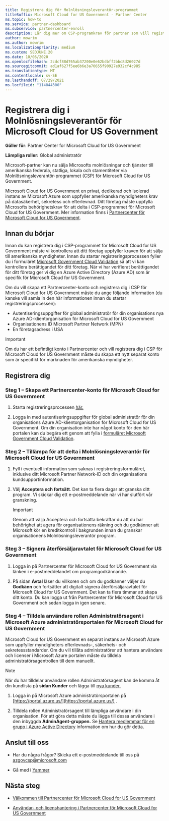 ```yaml
---
title: Registrera dig för Molnlösningsleverantör-programmet
titleSuffix: Microsoft Cloud for US Government - Partner Center
ms.topic: how-to
ms.service: partner-dashboard
ms.subservice: partnercenter-enroll
description: Lär dig mer om CSP-programkrav för partner som vill registrera sig i Molnlösningsleverantör-programmet för Microsoft Cloud for US Government.
author: mowrim
ms.author: mowrim
ms.localizationpriority: medium
ms.custom: SEOJUNE.20
ms.date: 10/05/2020
ms.openlocfilehash: 2cdcf88d765ab37200e0e62bdbff2bbc8d26027d
ms.sourcegitcommit: ad1af627f5ee6b6e3a70655f90927e932cf4c985
ms.translationtype: MT
ms.contentlocale: sv-SE
ms.lasthandoff: 07/29/2021
ms.locfileid: "114844300"
---
```

# <a name="enroll-in-the-cloud-solution-provider-program-for-microsoft-cloud-for-us-government"></a>Registrera dig i Molnlösningsleverantör för Microsoft Cloud for US Government

**Gäller för**: Partner Center for Microsoft Cloud for US Government

**Lämpliga roller:** Global administratör

Microsoft-partner kan nu sälja Microsofts molnlösningar och tjänster till amerikanska federala, statliga, lokala och stamentiteter via Molnlösningsleverantör-programmet (CSP) för Microsoft Cloud for US Government.

Microsoft Cloud for US Government en privat, dedikerad och isolerad instans av Microsoft Azure som uppfyller amerikanska myndigheters krav på datasäkerhet, sekretess och efterlevnad. Ditt företag måste uppfylla Microsofts behörighetskrav för att delta i CSP-programmet för Microsoft Cloud for US Government. Mer information finns i [Partnercenter för Microsoft Cloud for US Government](partner-center-for-microsoft-us-govt-cloud.md).

## <a name="before-you-begin"></a>Innan du börjar

Innan du kan registrera dig i CSP-programmet för Microsoft Cloud for US Government måste vi kontrollera att ditt företag uppfyller kraven för att sälja till amerikanska myndigheter. Innan du startar registreringsprocessen fyller du i formuläret [Microsoft Government Cloud Validation](https://azuregov.microsoft.com/csp) så att vi kan kontrollera berättigandet för ditt företag. När vi har verifierat berättigandet för ditt företag ger vi dig en Azure Active Directory (Azure AD) som är specifik för Microsoft Cloud for US Government.  

Om du vill skapa ett Partnercenter-konto och registrera dig i CSP för Microsoft Cloud for US Government måste du ange följande information (du kanske vill samla in den här informationen innan du startar registreringsprocessen):

- Autentiseringsuppgifter för global administratör för din organisations nya Azure AD-klientorganisation för Microsoft Cloud for US Government
- Organisationens ID Microsoft Partner Network (MPN)
- En företagsadress i USA

> [!IMPORTANT]  
> Om du har ett befintligt konto i Partnercenter och vill registrera dig i CSP för Microsoft Cloud for US Government måste du skapa ett nytt separat konto som är specifikt för marknaden för amerikanska myndigheter.

## <a name="how-to-enroll"></a>Registrera dig

### <a name="step-1---create-a-partner-center-account-for-microsoft-cloud-for-us-government"></a>Steg 1 – Skapa ett Partnercenter-konto för Microsoft Cloud for US Government

1. Starta registreringsprocessen [här.](https://partnercenter.microsoft.com/register/resellerusgjoinnow)

2. Logga in med autentiseringsuppgifter för global administratör för din organisations Azure AD-klientorganisation för Microsoft Cloud for US Government. Om din organisation inte har något konto för den här portalen kan du begära ett genom att fylla i [formuläret Microsoft Government Cloud Validation](https://azuregov.microsoft.com/csp).

### <a name="step-2---apply-to-participate-in-the-cloud-solution-provider-program-for-microsoft-cloud-for-us-government"></a>Steg 2 – Tillämpa för att delta i Molnlösningsleverantör för Microsoft Cloud for US Government

1. Fyll i eventuell information som saknas i registreringsformuläret, inklusive ditt Microsoft Partner Network-ID och din organisations kundsupportinformation.

2. Välj **Acceptera och fortsätt**. Det kan ta flera dagar att granska ditt program. Vi skickar dig ett e-postmeddelande när vi har slutfört vår granskning.

   > [!IMPORTANT]
   > Genom att välja Acceptera och fortsätta bekräftar du att du har behörighet att agera för organisationens räkning och du godkänner att Microsoft kör en kreditkontroll i bakgrunden innan du granskar organisationens Molnlösningsleverantör program.

### <a name="step-3---sign-the-reseller-agreement-for-microsoft-cloud-for-us-government"></a>Steg 3 – Signera återförsäljaravtalet för Microsoft Cloud for US Government

1. Logga in på Partnercenter för Microsoft Cloud for US Government via länken i e-postmeddelandet om programgodkännande.

2. På sidan **Avtal** läser du villkoren och om du godkänner väljer du **Godkänn** och fortsätter att digitalt signera återförsäljaravtalet för Microsoft Cloud for US Government. Det kan ta flera timmar att skapa ditt konto. Du kan logga ut från Partnercenter för Microsoft Cloud for US Government och sedan logga in igen senare.

### <a name="step-4---assign-users-to-the-admin-agent-role-in-the-microsoft-azure-admin-portal-for-microsoft-cloud-for-us-government"></a>Steg 4 – Tilldela användare rollen Administratörsagent i Microsoft Azure administratörsportalen för Microsoft Cloud for US Government

Microsoft Cloud for US Government en separat instans av Microsoft Azure som uppfyller myndigheters efterlevnads-, säkerhets- och sekretessstandarder. Om du vill tillåta administratörer att hantera användare och licenser i Microsoft Azure portalen måste du tilldela administratörsagentrollen till dem manuellt.

> [!NOTE]
> När du har tilldelar användare rollen Administratörsagent kan de komma åt din kundlista på **sidan Kunder** och lägga till [nya kunder.](add-a-new-customer.md)

1. Logga in på Microsoft Azure administratörsportalen på [https://portal.azure.us/](https://portal.azure.us/) .

2. Tilldela rollen Administratörsagent till lämpliga användare i din organisation. För att göra detta måste du lägga till dessa användare i den inbyggda **AdminAgent-gruppen.** Se [Hantera medlemmar för en grupp i Azure Active Directory](/azure/active-directory/active-directory-groups-members-azure-portal) information om hur du gör detta.

## <a name="connect-with-us"></a>Anslut till oss

- Har du några frågor? Skicka ett e-postmeddelande till oss på azgovcsp@microsoft.com

- Gå med i [Yammer](https://www.yammer.com/cloudpartnercommunity/#/threads/inGroup?type=in_group&feedId=11509777)

## <a name="next-steps"></a>Nästa steg

- [Välkommen till Partnercenter för Microsoft Cloud for US Government](partner-center-for-microsoft-us-govt-cloud.md)

- [Användar- och licenshantering i Partnercenter för Microsoft Cloud for US Government](user-management-in-partner-center-for-microsoft-us-govt-cloud.md)